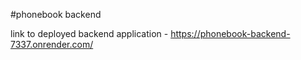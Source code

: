 #phonebook backend

link to deployed backend application - https://phonebook-backend-7337.onrender.com/
